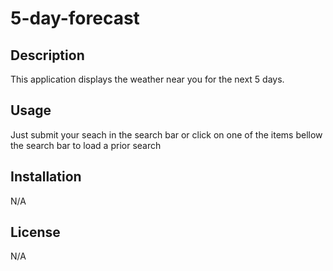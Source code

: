 # 5-day-forecast

## Description

This application displays the weather near you for the next 5 days.

## Usage 

Just submit your seach in the search bar or click on one of the items bellow the search bar to load a prior search

## Installation

N/A

## License

N/A
